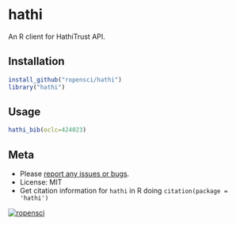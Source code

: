 hathi
=======

An R client for HathiTrust API.

## Installation

```r
install_github("ropensci/hathi")
library("hathi")
```

## Usage

```r
hathi_bib(oclc=424023)
```

## Meta

* Please [report any issues or bugs](https://github.com/ropensci/hathi/issues).
* License: MIT
* Get citation information for `hathi` in R doing `citation(package = 'hathi')`

[![ropensci](http://ropensci.org/public_images/github_footer.png)](http://ropensci.org)

[tut]: http://ropensci.org/tutorials/hathi.html
